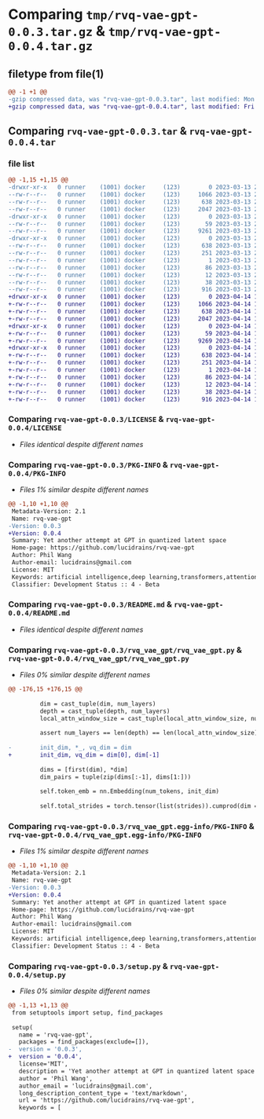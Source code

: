 # Comparing `tmp/rvq-vae-gpt-0.0.3.tar.gz` & `tmp/rvq-vae-gpt-0.0.4.tar.gz`

## filetype from file(1)

```diff
@@ -1 +1 @@
-gzip compressed data, was "rvq-vae-gpt-0.0.3.tar", last modified: Mon Mar 13 20:13:50 2023, max compression
+gzip compressed data, was "rvq-vae-gpt-0.0.4.tar", last modified: Fri Apr 14 16:37:21 2023, max compression
```

## Comparing `rvq-vae-gpt-0.0.3.tar` & `rvq-vae-gpt-0.0.4.tar`

### file list

```diff
@@ -1,15 +1,15 @@
-drwxr-xr-x   0 runner    (1001) docker     (123)        0 2023-03-13 20:13:50.107782 rvq-vae-gpt-0.0.3/
--rw-r--r--   0 runner    (1001) docker     (123)     1066 2023-03-13 20:13:19.000000 rvq-vae-gpt-0.0.3/LICENSE
--rw-r--r--   0 runner    (1001) docker     (123)      638 2023-03-13 20:13:50.107782 rvq-vae-gpt-0.0.3/PKG-INFO
--rw-r--r--   0 runner    (1001) docker     (123)     2047 2023-03-13 20:13:19.000000 rvq-vae-gpt-0.0.3/README.md
-drwxr-xr-x   0 runner    (1001) docker     (123)        0 2023-03-13 20:13:50.107782 rvq-vae-gpt-0.0.3/rvq_vae_gpt/
--rw-r--r--   0 runner    (1001) docker     (123)       59 2023-03-13 20:13:19.000000 rvq-vae-gpt-0.0.3/rvq_vae_gpt/__init__.py
--rw-r--r--   0 runner    (1001) docker     (123)     9261 2023-03-13 20:13:19.000000 rvq-vae-gpt-0.0.3/rvq_vae_gpt/rvq_vae_gpt.py
-drwxr-xr-x   0 runner    (1001) docker     (123)        0 2023-03-13 20:13:50.107782 rvq-vae-gpt-0.0.3/rvq_vae_gpt.egg-info/
--rw-r--r--   0 runner    (1001) docker     (123)      638 2023-03-13 20:13:50.000000 rvq-vae-gpt-0.0.3/rvq_vae_gpt.egg-info/PKG-INFO
--rw-r--r--   0 runner    (1001) docker     (123)      251 2023-03-13 20:13:50.000000 rvq-vae-gpt-0.0.3/rvq_vae_gpt.egg-info/SOURCES.txt
--rw-r--r--   0 runner    (1001) docker     (123)        1 2023-03-13 20:13:50.000000 rvq-vae-gpt-0.0.3/rvq_vae_gpt.egg-info/dependency_links.txt
--rw-r--r--   0 runner    (1001) docker     (123)       86 2023-03-13 20:13:50.000000 rvq-vae-gpt-0.0.3/rvq_vae_gpt.egg-info/requires.txt
--rw-r--r--   0 runner    (1001) docker     (123)       12 2023-03-13 20:13:50.000000 rvq-vae-gpt-0.0.3/rvq_vae_gpt.egg-info/top_level.txt
--rw-r--r--   0 runner    (1001) docker     (123)       38 2023-03-13 20:13:50.107782 rvq-vae-gpt-0.0.3/setup.cfg
--rw-r--r--   0 runner    (1001) docker     (123)      916 2023-03-13 20:13:19.000000 rvq-vae-gpt-0.0.3/setup.py
+drwxr-xr-x   0 runner    (1001) docker     (123)        0 2023-04-14 16:37:21.420644 rvq-vae-gpt-0.0.4/
+-rw-r--r--   0 runner    (1001) docker     (123)     1066 2023-04-14 16:37:11.000000 rvq-vae-gpt-0.0.4/LICENSE
+-rw-r--r--   0 runner    (1001) docker     (123)      638 2023-04-14 16:37:21.420644 rvq-vae-gpt-0.0.4/PKG-INFO
+-rw-r--r--   0 runner    (1001) docker     (123)     2047 2023-04-14 16:37:11.000000 rvq-vae-gpt-0.0.4/README.md
+drwxr-xr-x   0 runner    (1001) docker     (123)        0 2023-04-14 16:37:21.420644 rvq-vae-gpt-0.0.4/rvq_vae_gpt/
+-rw-r--r--   0 runner    (1001) docker     (123)       59 2023-04-14 16:37:11.000000 rvq-vae-gpt-0.0.4/rvq_vae_gpt/__init__.py
+-rw-r--r--   0 runner    (1001) docker     (123)     9269 2023-04-14 16:37:11.000000 rvq-vae-gpt-0.0.4/rvq_vae_gpt/rvq_vae_gpt.py
+drwxr-xr-x   0 runner    (1001) docker     (123)        0 2023-04-14 16:37:21.420644 rvq-vae-gpt-0.0.4/rvq_vae_gpt.egg-info/
+-rw-r--r--   0 runner    (1001) docker     (123)      638 2023-04-14 16:37:21.000000 rvq-vae-gpt-0.0.4/rvq_vae_gpt.egg-info/PKG-INFO
+-rw-r--r--   0 runner    (1001) docker     (123)      251 2023-04-14 16:37:21.000000 rvq-vae-gpt-0.0.4/rvq_vae_gpt.egg-info/SOURCES.txt
+-rw-r--r--   0 runner    (1001) docker     (123)        1 2023-04-14 16:37:21.000000 rvq-vae-gpt-0.0.4/rvq_vae_gpt.egg-info/dependency_links.txt
+-rw-r--r--   0 runner    (1001) docker     (123)       86 2023-04-14 16:37:21.000000 rvq-vae-gpt-0.0.4/rvq_vae_gpt.egg-info/requires.txt
+-rw-r--r--   0 runner    (1001) docker     (123)       12 2023-04-14 16:37:21.000000 rvq-vae-gpt-0.0.4/rvq_vae_gpt.egg-info/top_level.txt
+-rw-r--r--   0 runner    (1001) docker     (123)       38 2023-04-14 16:37:21.420644 rvq-vae-gpt-0.0.4/setup.cfg
+-rw-r--r--   0 runner    (1001) docker     (123)      916 2023-04-14 16:37:11.000000 rvq-vae-gpt-0.0.4/setup.py
```

### Comparing `rvq-vae-gpt-0.0.3/LICENSE` & `rvq-vae-gpt-0.0.4/LICENSE`

 * *Files identical despite different names*

### Comparing `rvq-vae-gpt-0.0.3/PKG-INFO` & `rvq-vae-gpt-0.0.4/PKG-INFO`

 * *Files 1% similar despite different names*

```diff
@@ -1,10 +1,10 @@
 Metadata-Version: 2.1
 Name: rvq-vae-gpt
-Version: 0.0.3
+Version: 0.0.4
 Summary: Yet another attempt at GPT in quantized latent space
 Home-page: https://github.com/lucidrains/rvq-vae-gpt
 Author: Phil Wang
 Author-email: lucidrains@gmail.com
 License: MIT
 Keywords: artificial intelligence,deep learning,transformers,attention mechanism
 Classifier: Development Status :: 4 - Beta
```

### Comparing `rvq-vae-gpt-0.0.3/README.md` & `rvq-vae-gpt-0.0.4/README.md`

 * *Files identical despite different names*

### Comparing `rvq-vae-gpt-0.0.3/rvq_vae_gpt/rvq_vae_gpt.py` & `rvq-vae-gpt-0.0.4/rvq_vae_gpt/rvq_vae_gpt.py`

 * *Files 0% similar despite different names*

```diff
@@ -176,15 +176,15 @@
 
         dim = cast_tuple(dim, num_layers)
         depth = cast_tuple(depth, num_layers)
         local_attn_window_size = cast_tuple(local_attn_window_size, num_layers)
 
         assert num_layers == len(depth) == len(local_attn_window_size) == len(dim)
 
-        init_dim, *_, vq_dim = dim
+        init_dim, vq_dim = dim[0], dim[-1]
 
         dims = [first(dim), *dim]
         dim_pairs = tuple(zip(dims[:-1], dims[1:]))
 
         self.token_emb = nn.Embedding(num_tokens, init_dim)
 
         self.total_strides = torch.tensor(list(strides)).cumprod(dim = -1)[-1].item()
```

### Comparing `rvq-vae-gpt-0.0.3/rvq_vae_gpt.egg-info/PKG-INFO` & `rvq-vae-gpt-0.0.4/rvq_vae_gpt.egg-info/PKG-INFO`

 * *Files 1% similar despite different names*

```diff
@@ -1,10 +1,10 @@
 Metadata-Version: 2.1
 Name: rvq-vae-gpt
-Version: 0.0.3
+Version: 0.0.4
 Summary: Yet another attempt at GPT in quantized latent space
 Home-page: https://github.com/lucidrains/rvq-vae-gpt
 Author: Phil Wang
 Author-email: lucidrains@gmail.com
 License: MIT
 Keywords: artificial intelligence,deep learning,transformers,attention mechanism
 Classifier: Development Status :: 4 - Beta
```

### Comparing `rvq-vae-gpt-0.0.3/setup.py` & `rvq-vae-gpt-0.0.4/setup.py`

 * *Files 0% similar despite different names*

```diff
@@ -1,13 +1,13 @@
 from setuptools import setup, find_packages
 
 setup(
   name = 'rvq-vae-gpt',
   packages = find_packages(exclude=[]),
-  version = '0.0.3',
+  version = '0.0.4',
   license='MIT',
   description = 'Yet another attempt at GPT in quantized latent space',
   author = 'Phil Wang',
   author_email = 'lucidrains@gmail.com',
   long_description_content_type = 'text/markdown',
   url = 'https://github.com/lucidrains/rvq-vae-gpt',
   keywords = [
```

